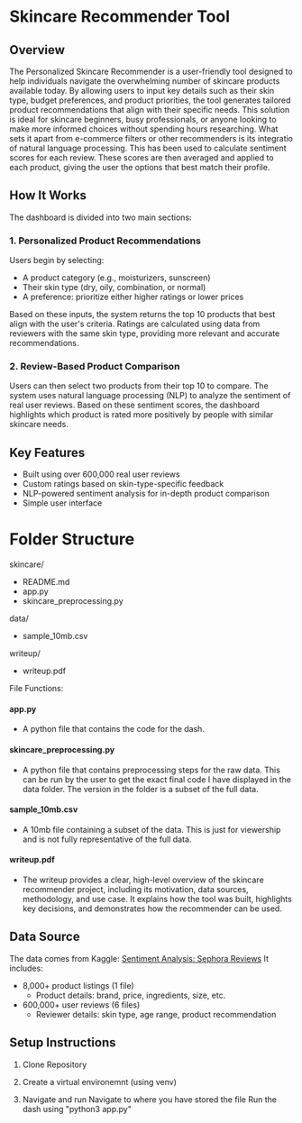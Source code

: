 # Skincare Recommender Tool
## Overview
The Personalized Skincare Recommender is a user-friendly tool designed to help individuals navigate the overwhelming number of skincare products available today. By allowing users to input key details such as their skin type, budget preferences, and product priorities, the tool generates tailored product recommendations that align with their specific needs. This solution is ideal for skincare beginners, busy professionals, or anyone looking to make more informed choices without spending hours researching. What sets it apart from e-commerce filters or other recommenders is its integratio of natural language processing. This has been used to calculate sentiment scores for each review. These scores are then averaged and applied to each product, giving the user the options that best match their profile. 


## How It Works
The dashboard is divided into two main sections:

### 1. Personalized Product Recommendations
Users begin by selecting:

  - A product category (e.g., moisturizers, sunscreen)
  - Their skin type (dry, oily, combination, or normal)
  - A preference: prioritize either higher ratings or lower prices

Based on these inputs, the system returns the top 10 products that best align with the user's criteria. Ratings are calculated using data from reviewers with the same skin type, providing more relevant and accurate recommendations.

### 2. Review-Based Product Comparison
Users can then select two products from their top 10 to compare. The system uses natural language processing (NLP) to analyze the sentiment of real user reviews. Based on these sentiment scores, the dashboard highlights which product is rated more positively by people with similar skincare needs.

## Key Features
  - Built using over 600,000 real user reviews
  - Custom ratings based on skin-type-specific feedback
  - NLP-powered sentiment analysis for in-depth product comparison
  - Simple user interface 

# Folder Structure
skincare/
- README.md
-  app.py
-  skincare_preprocessing.py

data/
- sample_10mb.csv

writeup/
- writeup.pdf

File Functions: 
#### app.py 
  - A python file that contains the code for the dash.

#### skincare_preprocessing.py
  - A python file that contains preprocessing steps for the raw data. This can be run by the user to get the exact final
    code I have displayed in the data folder. The version in the folder is a subset of the full data.

#### sample_10mb.csv
  - A 10mb file containing a subset of the data. This is just for viewership and is not fully representative of the full
    data.
    
#### writeup.pdf
  - The writeup provides a clear, high-level overview of the skincare recommender project, including its motivation, data
    sources, methodology, and use case. It explains how the tool was built, highlights key decisions, and
    demonstrates how the recommender can be used. 


## Data Source
The data comes from Kaggle:
[Sentiment Analysis: Sephora Reviews](https://www.kaggle.com/code/aashidutt3/sentiment-analysis-sephora-reviews#%F0%9F%AA%A7-About-the-Dataset)
It includes:
- 8,000+ product listings (1 file)
   - Product details: brand, price, ingredients, size, etc.
- 600,000+ user reviews (6 files)
  - Reviewer details: skin type, age range, product recommendation
 

## Setup Instructions

1. Clone Repository

2. Create a virtual environemnt (using venv) 
  
3. Navigate and run
   Navigate to where you have stored the file
   Run the dash using "python3 app.py"

   


